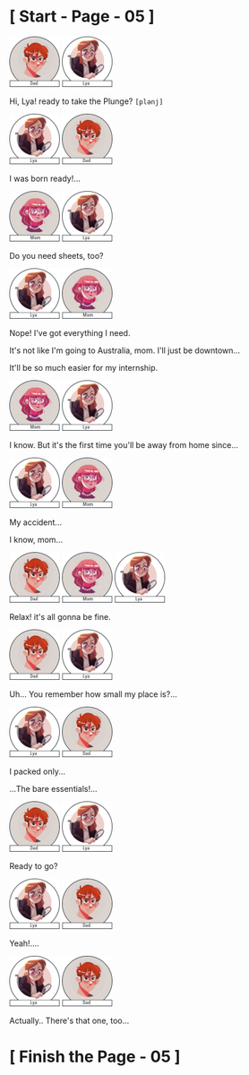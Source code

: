 #						     [ Start - Page - 05 ]


![](images/Dad.png)	![](images/Lya-01.png)			
		     
Hi, Lya! ready to take the Plunge? `[plənj]`

![](images/Lya-01.png)  ![](images/Dad.png)	

I was born ready!...

![](images/Mom.png)  ![](images/Lya-01.png)

Do you need sheets, too?

![](images/Lya-01.png)  ![](images/Mom.png)

Nope! I've got everything I need.

It's not like I'm going to Australia, mom. I'll just be downtown...

It'll be so much easier for my internship.

![](images/Mom.png)  ![](images/Lya-01.png)

I know. But it's the first time you'll be away from home since...

![](images/Lya-01.png)  ![](images/Mom.png) 

My accident...

I know, mom...

![](images/Dad.png)  ![](images/Mom.png) ![](images/Lya-01.png) 

Relax! it's all gonna be fine.

![](images/Dad.png)   ![](images/Lya-01.png)

Uh... You remember how small my place is?...

![](images/Lya-01.png)  ![](images/Dad.png) 

I packed only...

...The bare essentials!...

![](images/Dad.png)  ![](images/Lya-01.png) 

Ready to go?

![](images/Lya-01.png)  ![](images/Dad.png)  

Yeah!....

![](images/Lya-01.png)  ![](images/Dad.png)  

Actually.. There's that one, too...


#			              [ Finish the Page - 05 ] 
				








